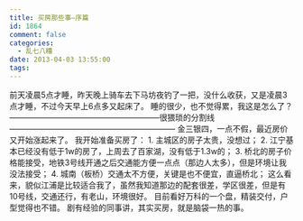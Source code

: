 ```yaml
---
title: 买房那些事–序篇
id: 1864
comment: false
categories:
  - 乱七八糟
date: 2013-04-03 13:55:00
tags:
---
```


前天凌晨5点才睡，昨天晚上骑车去下马坊夜钓了一把，没什么收获，又是凌晨3点才睡，不过今天早上6点多又起床了。
睡的很少，也不觉得累，我这是怎么了？
———————————————————很猥琐的分割线—————————————————————
金三银四，一点不假，最近房价又开始涨起来了。
我开始准备买房了：
1\. 主城区的房子太贵，没想过；
2\. 江宁基本已经没有低于1w的房了，上周去了百家湖，没有低于1.3w的；
3\. 桥北的房子价格能接受，地铁3号线开通之后交通能方便一点点（那边人太多），但是环境让我没法接受；
4\. 城南（板桥）交通太不方便，关键是也不便宜，直逼桥北；
这么看来，貌似江浦是比较适合我了，虽然我知道那边的配套很差，学区很差，但是有10号线，交通还行，有老山，环境很好。
目前看好万科的一个盘，精装交付，户型觉得也不错。
剧有经验的同事讲，其实买房，就是脑袋一热的事。